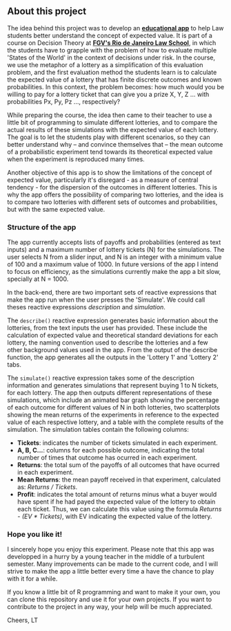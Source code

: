 ## About this project

The idea behind this project was to develop an **[educational app](https://lthevenard.shinyapps.io/decision-theory__lotteries/)** to help Law students better understand the concept of expected value. It is part of a course on Decision Theory at **[FGV's Rio de Janeiro Law School](https://direitorio.fgv.br)**, in which the students have to grapple with the problem of how to evaluate multiple 'States of the World' in the context of decisions under risk. In the course, we use the metaphor of a lottery as a simplification of this evaluation problem, and the first evaluation method the students learn is to calculate the expected value of a lottery that has finite discrete outcomes and known probabilities. In this context, the problem becomes: how much would you be willing to pay for a lottery ticket that can give you a prize X, Y, Z ... with probabilities Px, Py, Pz ..., respectively?

While preparing the course, the idea then came to their teacher to use a little bit of programming to simulate different lotteries, and to compare the actual results of these simulations with the expected value of each lottery. The goal is to let the students play with different scenarios, so they can better understand why – and convince themselves that – the mean outcome of a probabilistic experiment tend towards its theoretical expected value when the experiment is reproduced many times. 

Another objective of this app is to show the limitations of the concept of expected value, particularly it's disregard - as a measure of central tendency - for the dispersion of the outcomes in different lotteries. This is why the app offers the possibility of comparing two lotteries, and the idea is to compare two lotteries with different sets of outcomes and probabilities, but with the same expected value.

### Structure of the app

The app currently accepts lists of payoffs and probabilities (entered as text inputs) and a maximum number of lottery tickets (N) for the simulations. The user selects N from a slider input, and N is an integer with a minimum value of 100 and a maximum value of 1000. In future versions of the app I intend to focus on efficiency, as the simulations currently make the app a bit slow, specially at N = 1000. 

In the back-end, there are two important sets of reactive expressions that make the app run when the user presses the 'Simulate'. We could call theses reactive expressions *description* and *simulation*. 

The `describe()` reactive expression generates basic information about the lotteries, from the text inputs the user has provided. These include the calculation of expected value and theoretical standard deviations for each lottery, the naming convention used to describe the lotteries and a few other background values used in the app. From the output of the describe function, the app generates all the outputs in the 'Lottery 1' and 'Lottery 2' tabs.

The `simulate()` reactive expression takes some of the description information and generates simulations that represent buying 1 to N tickets, for each lottery. The app then outputs different representations of these simulations, which include an animated bar graph showing the percentage of each outcome for different values of N in both lotteries, two scatterplots showing the mean returns of the experiments in reference to the expected value of each respective lottery, and a table with the complete results of the simulation. The simulation tables contain the following columns:

* **Tickets**: indicates the number of tickets simulated in each experiment.
* **A, B, C...**: columns for each possible outcome, indicating the total number of times that outcome has ocurred in each experiment.
* **Returns**: the total sum of the payoffs of all outcomes that have ocurred in each experiment.
* **Mean Returns**: the mean payoff received in that experiment, calculated as: *Returns / Tickets*.
* **Profit**: indicates the total amount of returns minus what a buyer would have spent if he had payed the expected value of the lottery to obtain each ticket. Thus, we can calculate this value using the formula *Returns - (EV * Tickets)*, with EV indicating the expected value of the lottery.

### Hope you like it!

I sincerely hope you enjoy this experiment. Please note that this app was developped in a hurry by a young teacher in the middle of a turbulent semester. Many improvements can be made to the current code, and I will strive to make the app a little better every time a have the chance to play with it for a while. 

If you know a little bit of R programming and want to make it your own, you can clone this repository and use it for your own projects. If you want to contribute to the project in any way, your help will be much appreciated.

Cheers,
LT
